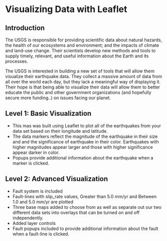 # Visualizing Data with Leaflet

## Introduction
The USGS is responsible for providing scientific data about natural hazards, the health of our ecosystems and environment; and the impacts of climate and land-use change. Their scientists develop new methods and tools to supply timely, relevant, and useful information about the Earth and its processes. 

The USGS is interested in building a new set of tools that will allow them visualize their earthquake data. They collect a massive amount of data from all over the world each day, but they lack a meaningful way of displaying it. Their hope is that being able to visualize their data will allow them to better educate the public and other government organizations (and hopefully secure more funding..) on issues facing our planet.

## Level 1: Basic Visualization
* This mas was built using Leaflet to plot all of the earthquakes from your data set based on their longitude and latitude.
* The data markers reflect the magnitude of the earthquake in their size and and the significance of earthquake in their color. Earthquakes with higher magnitudes appear larger and those with higher significance appear darker in color.
* Popups provide additional information about the earthquake when a marker is clicked.

## Level 2: Advanced Visualization
* Fault system is included
* Fault-lines with slip_rate values, Greater than 5.0 mm/yr and Between 1.0 and 5.0 mm/yr are plotted
* Three base maps added  to choose from as well as separate out our two different data sets into overlays that can be turned on and off independently.
* Added layer controls 
* Fault popups included to provide additional information about the fault when a fault-line is clicked.
